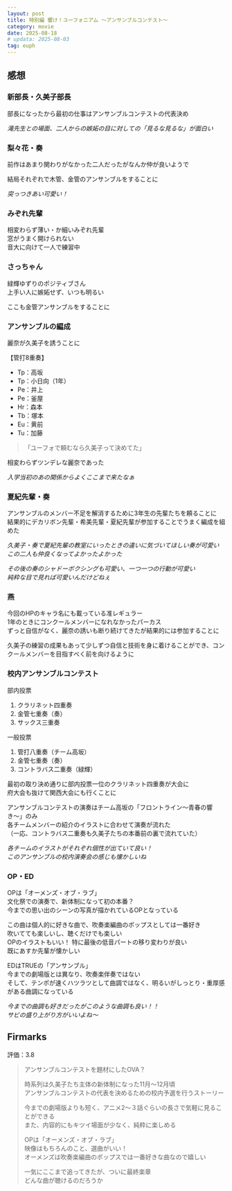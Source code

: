 ```yaml
---
layout: post
title: 特別編 響け！ユーフォニアム 〜アンサンブルコンテスト〜
category: movie
date: 2025-08-18
# updata: 2025-08-03
tag: euph
---
```


## 感想

### 新部長・久美子部長

部長になったから最初の仕事はアンサンブルコンテストの代表決め

*滝先生との場面、二人からの嫉妬の目に対しての「見るな見るな」が面白い*  

### 梨々花・奏

前作はあまり関わりがなかった二人だったがなんか仲が良いようで  

結局それぞれで木管、金管のアンサンブルをすることに

*突っつきあい可愛い！*

### みぞれ先輩

相変わらず薄い・か細いみぞれ先輩  
窓がうまく開けられない  
音大に向けて一人で練習中

### さっちゃん

緑輝ゆずりのポジティブさん  
上手い人に嫉妬せず、いつも明るい

ここも金管アンサンブルをすることに  

### アンサンブルの編成

麗奈が久美子を誘うことに  

【管打8重奏】

- Tp：高坂
- Tp：小日向（1年）
- Pe：井上
- Pe：釜屋
- Hr：森本
- Tb：塚本
- Eu：黄前
- Tu：加藤

> 「ユーフォで頼むなら久美子って決めてた」

相変わらずツンデレな麗奈であった  

*入学当初のあの関係からよくここまで来たなぁ*  

### 夏紀先輩・奏

アンサンブルのメンバー不足を解消するために3年生の先輩たちを頼ることに  
結果的にデカリボン先輩・希美先輩・夏紀先輩が参加することでうまく編成を組めた

*久美子・奏で夏紀先輩の教室にいったときの違いに気づいてほしい奏が可愛い  
この二人も仲良くなってよかったよかった*  

*その後の奏のシャドーボクシングも可愛い、一つ一つの行動が可愛い  
純粋な目で見れば可愛いんだけどねぇ*

### 燕

今回のHPのキャラ名にも載っている准レギュラー  
1年のときにコンクールメンバーになれなかったパーカス  
ずっと自信がなく、麗奈の誘いも断り続けてきたが結果的には参加することに

久美子の練習の成果もあって少しずつ自信と技術を身に着けることができ、コンクールメンバーを目指すべく前を向けるように  

### 校内アンサンブルコンテスト

部内投票

1. クラリネット四重奏
2. 金管七重奏（奏）
3. サックス三重奏

一般投票

1. 管打八重奏（チーム高坂）
2. 金管七重奏（奏）
3. コントラバス二重奏（緑輝）

最初の取り決め通りに部内投票一位のクラリネット四重奏が大会に  
府大会も抜けて関西大会にも行くことに

アンサンブルコンテストの演奏はチーム高坂の「フロントライン〜青春の響き〜」のみ  
各チームメンバーの紹介のイラストに合わせて演奏が流れた  
（一応、コントラバス二重奏も久美子たちの本番前の裏で流れていた）

*各チームのイラストがそれぞれ個性が出ていて良い！  
このアンサンブルの校内演奏会の感じも懐かしいね*

### OP・ED

OPは「オーメンズ・オブ・ラブ」  
文化祭での演奏で、新体制になって初の本番？  
今までの思い出のシーンの写真が描かれているOPとなっている

この曲は個人的に好きな曲で、吹奏楽編曲のポップスとしては一番好き  
吹いてても楽しいし、聴くだけでも楽しい  
OPのイラストもいい！ 特に最後の低音パートの移り変わりが良い  
既にあすか先輩が懐かしい

EDはTRUEの「アンサンブル」  
今までの劇場版とは異なり、吹奏楽伴奏ではない  
そして、テンポが速くハツラツとして曲調ではなく、明るいがしっとり・重厚感がある曲調になっている  

*今までの曲調も好きだったがこのような曲調も良い！！  
サビの盛り上がり方がいいよね〜*

## Firmarks

評価：3.8

> アンサンブルコンテストを題材にしたOVA？
>
> 時系列は久美子たち主体の新体制になった11月〜12月頃  
> アンサンブルコンテストの代表を決めるための校内予選を行うストーリー
>
> 今までの劇場版よりも短く、アニメ2〜３話ぐらいの長さで気軽に見ることができる  
> また、内容的にもキツイ場面が少なく、純粋に楽しめる
>
> OPは「オーメンズ・オブ・ラブ」  
> 映像はもちろんのこと、選曲がいい！  
> オーメンズは吹奏楽編曲のポップスでは一番好きな曲なので嬉しい
>
> 一気にここまで追ってきたが、ついに最終楽章  
> どんな曲が聴けるのだろうか
